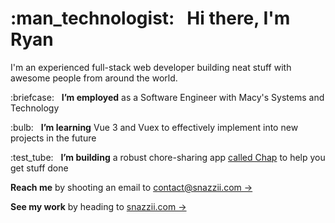 <h1>:man_technologist: &nbsp; Hi there, I'm Ryan</h1>
<p>I'm an experienced full-stack web developer building neat stuff with awesome people from around the world.</p>
<p>:briefcase: &nbsp; <strong>I’m employed</strong> as a Software Engineer with Macy's Systems and Technology</p>
<p>:bulb: &nbsp; <strong>I’m learning</strong> Vue 3 and Vuex to effectively implement into new projects in the future</p>
<p>:test_tube: &nbsp; <strong>I’m building</strong> a robust chore-sharing app <a href="https://www.trychap.com">called Chap</a> to help you get stuff done</p>
<p><strong>Reach me</strong> by shooting an email to <a href="mailto:contact@snazzii.com">contact@snazzii.com &rarr;</a></p>
<p><strong>See my work</strong> by heading to <a href="https://www.snazzii.com">snazzii.com &rarr;</a></p>
